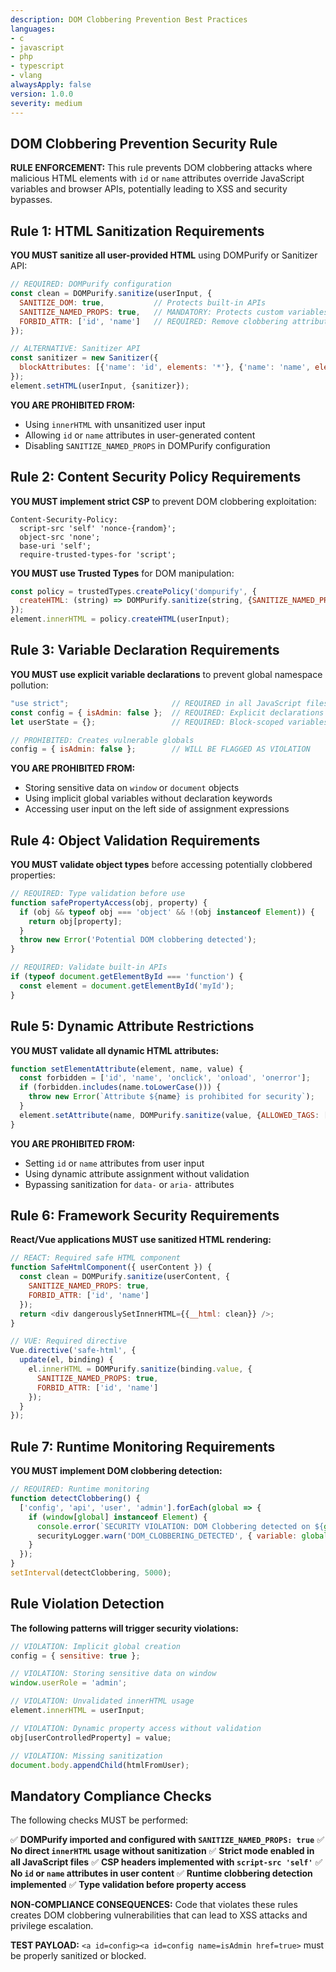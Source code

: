 ```yaml
---
description: DOM Clobbering Prevention Best Practices
languages:
- c
- javascript
- php
- typescript
- vlang
alwaysApply: false
version: 1.0.0
severity: medium
---
```


## DOM Clobbering Prevention Security Rule

**RULE ENFORCEMENT:** This rule prevents DOM clobbering attacks where malicious HTML elements with `id` or `name` attributes override JavaScript variables and browser APIs, potentially leading to XSS and security bypasses.

## Rule 1: HTML Sanitization Requirements

**YOU MUST sanitize all user-provided HTML** using DOMPurify or Sanitizer API:

```javascript
// REQUIRED: DOMPurify configuration
const clean = DOMPurify.sanitize(userInput, {
  SANITIZE_DOM: true,           // Protects built-in APIs
  SANITIZE_NAMED_PROPS: true,   // MANDATORY: Protects custom variables  
  FORBID_ATTR: ['id', 'name']   // REQUIRED: Remove clobbering attributes
});

// ALTERNATIVE: Sanitizer API
const sanitizer = new Sanitizer({
  blockAttributes: [{'name': 'id', elements: '*'}, {'name': 'name', elements: '*'}]
});
element.setHTML(userInput, {sanitizer});
```

**YOU ARE PROHIBITED FROM:**
* Using `innerHTML` with unsanitized user input
* Allowing `id` or `name` attributes in user-generated content
* Disabling `SANITIZE_NAMED_PROPS` in DOMPurify configuration

## Rule 2: Content Security Policy Requirements

**YOU MUST implement strict CSP** to prevent DOM clobbering exploitation:

```http
Content-Security-Policy: 
  script-src 'self' 'nonce-{random}';
  object-src 'none';
  base-uri 'self';
  require-trusted-types-for 'script';
```

**YOU MUST use Trusted Types** for DOM manipulation:

```javascript
const policy = trustedTypes.createPolicy('dompurify', {
  createHTML: (string) => DOMPurify.sanitize(string, {SANITIZE_NAMED_PROPS: true})
});
element.innerHTML = policy.createHTML(userInput);
```

## Rule 3: Variable Declaration Requirements

**YOU MUST use explicit variable declarations** to prevent global namespace pollution:

```javascript
"use strict";                       // REQUIRED in all JavaScript files
const config = { isAdmin: false };  // REQUIRED: Explicit declarations
let userState = {};                 // REQUIRED: Block-scoped variables

// PROHIBITED: Creates vulnerable globals
config = { isAdmin: false };        // WILL BE FLAGGED AS VIOLATION
```

**YOU ARE PROHIBITED FROM:**
* Storing sensitive data on `window` or `document` objects
* Using implicit global variables without declaration keywords
* Accessing user input on the left side of assignment expressions

## Rule 4: Object Validation Requirements

**YOU MUST validate object types** before accessing potentially clobbered properties:

```javascript
// REQUIRED: Type validation before use
function safePropertyAccess(obj, property) {
  if (obj && typeof obj === 'object' && !(obj instanceof Element)) {
    return obj[property];
  }
  throw new Error('Potential DOM clobbering detected');
}

// REQUIRED: Validate built-in APIs
if (typeof document.getElementById === 'function') {
  const element = document.getElementById('myId');
}
```

## Rule 5: Dynamic Attribute Restrictions

**YOU MUST validate all dynamic HTML attributes:**

```javascript
function setElementAttribute(element, name, value) {
  const forbidden = ['id', 'name', 'onclick', 'onload', 'onerror'];
  if (forbidden.includes(name.toLowerCase())) {
    throw new Error(`Attribute ${name} is prohibited for security`);
  }
  element.setAttribute(name, DOMPurify.sanitize(value, {ALLOWED_TAGS: []}));
}
```

**YOU ARE PROHIBITED FROM:**
* Setting `id` or `name` attributes from user input
* Using dynamic attribute assignment without validation
* Bypassing sanitization for `data-` or `aria-` attributes

## Rule 6: Framework Security Requirements

**React/Vue applications MUST use sanitized HTML rendering:**

```javascript
// REACT: Required safe HTML component
function SafeHtmlComponent({ userContent }) {
  const clean = DOMPurify.sanitize(userContent, {
    SANITIZE_NAMED_PROPS: true,
    FORBID_ATTR: ['id', 'name']
  });
  return <div dangerouslySetInnerHTML={{__html: clean}} />;
}

// VUE: Required directive
Vue.directive('safe-html', {
  update(el, binding) {
    el.innerHTML = DOMPurify.sanitize(binding.value, {
      SANITIZE_NAMED_PROPS: true,
      FORBID_ATTR: ['id', 'name']
    });
  }
});
```

## Rule 7: Runtime Monitoring Requirements

**YOU MUST implement DOM clobbering detection:**

```javascript
// REQUIRED: Runtime monitoring
function detectClobbering() {
  ['config', 'api', 'user', 'admin'].forEach(global => {
    if (window[global] instanceof Element) {
      console.error(`SECURITY VIOLATION: DOM Clobbering detected on ${global}`);
      securityLogger.warn('DOM_CLOBBERING_DETECTED', { variable: global });
    }
  });
}
setInterval(detectClobbering, 5000);
```

## Rule Violation Detection

**The following patterns will trigger security violations:**

```javascript
// VIOLATION: Implicit global creation
config = { sensitive: true };

// VIOLATION: Storing sensitive data on window
window.userRole = 'admin';

// VIOLATION: Unvalidated innerHTML usage
element.innerHTML = userInput;

// VIOLATION: Dynamic property access without validation
obj[userControlledProperty] = value;

// VIOLATION: Missing sanitization
document.body.appendChild(htmlFromUser);
```

## Mandatory Compliance Checks

The following checks MUST be performed:

✅ **DOMPurify imported and configured with `SANITIZE_NAMED_PROPS: true`**
✅ **No direct `innerHTML` usage without sanitization**
✅ **Strict mode enabled in all JavaScript files**
✅ **CSP headers implemented with `script-src 'self'`**
✅ **No `id` or `name` attributes in user content**
✅ **Runtime clobbering detection implemented**
✅ **Type validation before property access**

**NON-COMPLIANCE CONSEQUENCES:** Code that violates these rules creates DOM clobbering vulnerabilities that can lead to XSS attacks and privilege escalation.

**TEST PAYLOAD:** `<a id=config><a id=config name=isAdmin href=true>` must be properly sanitized or blocked.
